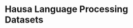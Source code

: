 # Hausa Language Processing Datasets

<!--

## Table Of Contents
- [Part-of-Speech Tagger](#part-of-speech-tagger)
- [Named Entity Recognition](#named-entity-recognition)
- [Relation Extraction](#relation-extraction)
- [Dependency Parsing](#dependency-parsing)
- [Text Categorization and Classification](#text-categorization-and-classification)
- [Spell Checking](#spell-checking)
- [Textual Entailment](#textual-entailment)
- [Textual Thematic Similarity](#textual-thematic-similarity)
- [Persian Poems And Classic Texts](#persian-poems-and-classic-texts)
- [Sentiment Analysis](#sentiment-analysis)
- [Summarization](#summarization)
- [Question Answering](#question-answering)
- [Irony - Insult](#irony---insult)
- [Corpus](#corpus)
- [Stop Word Lists](#stop-word-lists)
- [Knowledge Bases](#knowledge-bases)
- [MISC](#misc)


## Part-of-Speech Tagger

## Named Entity Recognition

## Relation Extraction 

## Dependency Parsing


## Text Categorization and Classification


## Spell Checking

## Textual Entailment 

## Textual Thematic Similarity


## Persian Poems And Classic Texts


## Sentiment Analysis

## Summarization


## Question Answering



## Irony - Insult

## Corpus

## Stop Word Lists

## Knowledge Bases

## MISC
-->
